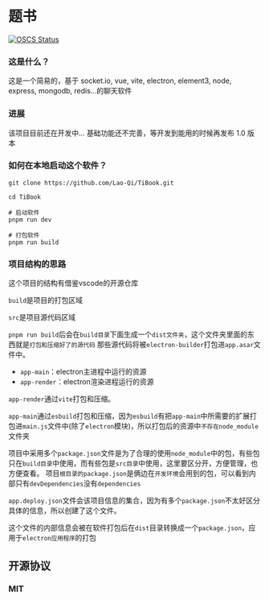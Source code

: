 # 题书

[![OSCS Status](https://www.oscs1024.com/platform/badge/Lao-Qi/TonYouLu.svg?size=small)](https://www.oscs1024.com/project/Lao-Qi/TonYouLu?ref=badge_small)

### 这是什么？

这是一个简易的，基于 socket.io, vue, vite, electron, element3, node, express, mongodb, redis...的聊天软件
</br>

### 进展

该项目目前还在开发中... 基础功能还不完善，等开发到能用的时候再发布 1.0 版本

### 如何在本地启动这个软件？

```git
git clone https://github.com/Lao-Qi/TiBook.git

cd TiBook
```

```git
# 启动软件
pnpm run dev

# 打包软件
pnpm run build
```
### 项目结构的思路

这个项目的结构有借鉴vscode的开源仓库

``build``是项目的打包区域

``src``是项目源代码区域

``pnpm run build``后会在``build目录``下面生成一个``dist文件夹``，这个文件夹里面的东西就是``打包和压缩好了的源代码``
那些源代码将被``electron-builder``打包进``app.asar``文件中。

- ``app-main``：electron主进程中运行的资源
- ``app-render``：electron渲染进程运行的资源

``app-render``通过``vite``打包和压缩。

``app-main``通过``esbuild``打包和压缩，因为``esbuild``有把``app-main``中所需要的扩展打包进``main.js``文件中(除了``electron``模块)，所以打包后的资源中``不存在node_module``文件夹

项目中采用多个``package.json``文件是为了合理的使用``node_module``中的包，有些包只在``build目录``中使用，而有些包是``src目录``中使用，这里要区分开，方便管理，也方便查看。
项目``根目录的package.json``是俩边在``开发环境``会用到的包，可以看到内部只有``devDependencies``没有``dependencies``

``app.deploy.json``文件会该项目信息的集合，因为有多个``package.json``不太好区分具体的信息，所以创建了这个文件。

这个文件的内部信息会被在软件打包后在``dist``目录转换成一个``package.json``，应用于``electron应用程序``的打包

## 开源协议

### MIT

